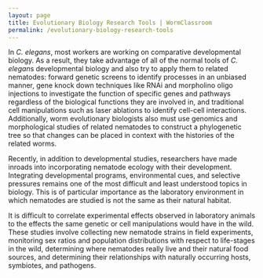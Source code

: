 ```yaml
---
layout: page
title: Evolutionary Biology Research Tools | WormClassroom
permalink: /evolutionary-biology-research-tools
---
```

In *C. elegans*, most workers are working on comparative developmental
biology. As a result, they take advantage of all of the normal tools of
*C. elegan*s developmental biology and also try to apply them to related
nematodes: forward genetic screens to identify processes in an unbiased
manner, gene knock down techniques like RNAi and morpholino oligo
injections to investigate the function of specific genes and pathways
regardless of the biological functions they are involved in, and
traditional cell manipulations such as laser ablations to identify
cell-cell interactions. Additionally, worm evolutionary biologists also
must use genomics and morphological studies of related nematodes to
construct a phylogenetic tree so that changes can be placed in context
with the histories of the related worms.

Recently, in addition to developmental studies, researchers have made
inroads into incorporating nematode ecology with their development.
Integrating developmental programs, environmental cues, and selective
pressures remains one of the most difficult and least understood topics
in biology. This is of particular importance as the laboratory
environment in which nematodes are studied is not the same as their
natural habitat.

It is difficult to correlate experimental effects observed in laboratory
animals to the effects the same genetic or cell manipulations would have
in the wild. These studies involve collecting new nematode strains in
field experiments, monitoring sex ratios and population distributions
with respect to life-stages in the wild, determining where nematodes
really live and their natural food sources, and determining their
relationships with naturally occurring hosts, symbiotes, and pathogens.
